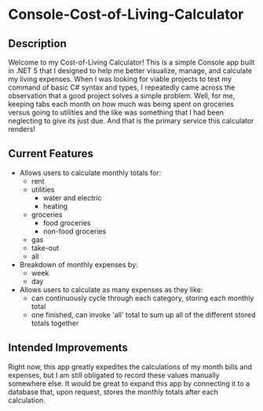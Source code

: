 # Console-Cost-of-Living-Calculator

## Description
Welcome to my Cost-of-Living Calculator! This is a simple Console app built in .NET 5 that I designed to help me better visualize, manage, and calculate my living expenses. 
When I was looking for viable projects to test my command of basic C# syntax and types, I repeatedly came across the observation that a good project solves a simple problem.
Well, for me, keeping tabs each month on how much was being spent on groceries versus going to utilities and the like was something that I had been neglecting to give its just due. 
And that is the primary service this calculator renders!

## Current Features
* Allows users to calculate monthly totals for:
  * rent
  * utilities
    * water and electric
    * heating  
  * groceries
    * food groceries
    * non-food groceries
  * gas
  * take-out
  * all 
* Breakdown of monthly expenses by:
  * week
  * day  
* Allows users to calculate as many expenses as they like:
  *  can continuously cycle through each category, storing each monthly total
  *  one finished, can invoke 'all' total to sum up all of the different stored totals together 

## Intended Improvements
Right now, this app greatly expedites the calculations of my month bills and expenses, but I am still obligated to record these values manually somewhere else. It would be great to
expand this app by connecting it to a database that, upon request, stores the monthly totals after each calculation.
